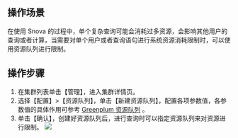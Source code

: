 ## 操作场景
在使用 Snova 的过程中，单个复杂查询可能会消耗过多资源，会影响其他用户的查询或者计算，当需要对单个用户或者查询语句进行系统资源消耗限制时，可以使用资源队列进行限制。

## 操作步骤
1. 在集群列表单击【管理】，进入集群详情页。
2. 选择【配置】>【资源队列】，单击【新建资源队列】，配置各项参数值，各参数值的具体作用可参考 [Greenplum 资源队列](https://cloud.tencent.com/developer/article/1369185) 。
3. 单击【确认】，创建好资源队列后，进行查询时可以指定资源队列来对资源进行限制。
![](https://main.qcloudimg.com/raw/6ee0e74752730443d9dd8c1267d76184.png)
